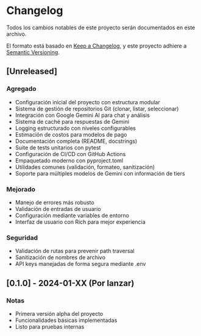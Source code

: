 # Changelog

Todos los cambios notables de este proyecto serán documentados en este archivo.

El formato está basado en [Keep a Changelog](https://keepachangelog.com/es-ES/1.0.0/),
y este proyecto adhiere a [Semantic Versioning](https://semver.org/spec/v2.0.0.html).

## [Unreleased]

### Agregado
- Configuración inicial del proyecto con estructura modular
- Sistema de gestión de repositorios Git (clonar, listar, seleccionar)
- Integración con Google Gemini AI para chat y análisis
- Sistema de caché para respuestas de Gemini
- Logging estructurado con niveles configurables
- Estimación de costos para modelos de pago
- Documentación completa (README, docstrings)
- Suite de tests unitarios con pytest
- Configuración de CI/CD con GitHub Actions
- Empaquetado moderno con pyproject.toml
- Utilidades comunes (validación, formateo, sanitización)
- Soporte para múltiples modelos de Gemini con información de tiers

### Mejorado
- Manejo de errores más robusto
- Validación de entradas de usuario
- Configuración mediante variables de entorno
- Interfaz de usuario con Rich para mejor experiencia

### Seguridad
- Validación de rutas para prevenir path traversal
- Sanitización de nombres de archivo
- API keys manejadas de forma segura mediante .env

## [0.1.0] - 2024-01-XX (Por lanzar)

### Notas
- Primera versión alpha del proyecto
- Funcionalidades básicas implementadas
- Listo para pruebas internas 